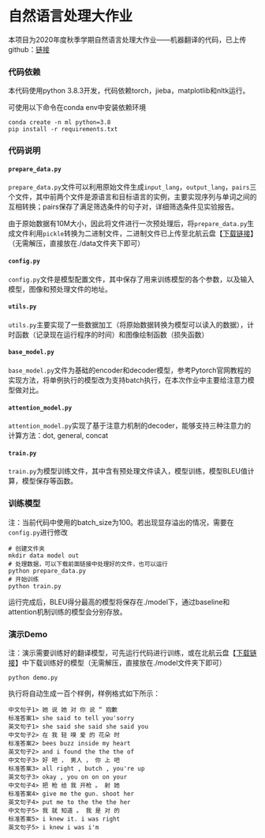 # 自然语言处理大作业

本项目为2020年度秋季学期自然语言处理大作业——机器翻译的代码，已上传github：[链接](https://github.com/Arthurizijar/machine-translation)

### 代码依赖

本代码使用python 3.8.3开发，代码依赖torch，jieba，matplotlib和nltk运行。

可使用以下命令在conda env中安装依赖环境

```
conda create -n ml python=3.8
pip install -r requirements.txt
```

### 代码说明

#### `prepare_data.py`

`prepare_data.py`文件可以利用原始文件生成`input_lang`，`output_lang`，`pairs`三个文件，其中前两个文件是源语言和目标语言的实例，主要实现序列与单词之间的互相转换；pairs保存了满足筛选条件的句子对，详细筛选条件见实验报告。

由于原始数据有10M大小，因此将文件进行一次预处理后，将`prepare_data.py`生成文件利用`pickle`转换为二进制文件，二进制文件已上传至北航云盘【[下载链接](https://bhpan.buaa.edu.cn:443/link/8844CA23421C1DA09CF61156AE571740)】（无需解压，直接放在./data文件夹下即可）

#### `config.py`

`config.py`文件是模型配置文件，其中保存了用来训练模型的各个参数，以及输入模型，图像和预处理文件的地址。

#### `utils.py`

`utils.py`主要实现了一些数据加工（将原始数据转换为模型可以读入的数据），计时函数（记录现在运行程序的时间）和图像绘制函数（损失函数）

#### `base_model.py`

`base_model.py`文件为基础的encoder和decoder模型，参考Pytorch官网教程的实现方法，将单例执行的模型改为支持batch执行，在本次作业中主要给注意力模型做对比。

#### `attention_model.py`

`attention_model.py`实现了基于注意力机制的decoder，能够支持三种注意力的计算方法：dot, general, concat

#### `train.py`

`train.py`为模型训练文件，其中含有预处理文件读入，模型训练，模型BLEU值计算，模型保存等函数。

### 训练模型

注：当前代码中使用的batch_size为100。若出现显存溢出的情况，需要在`config.py`进行修改

```
# 创建文件夹
mkdir data model out
# 处理数据，可以下载前面链接中处理好的文件，也可以运行
python prepare_data.py
# 开始训练
python train.py
```

运行完成后，BLEU得分最高的模型将保存在./model下，通过baseline和attention机制训练的模型会分别存放。

### 演示Demo

注：演示需要训练好的翻译模型，可先运行代码进行训练，或在北航云盘【[下载链接](https://bhpan.buaa.edu.cn:443/link/FD99747C89C2AE843EB7CD8AB60A6A58)】中下载训练好的模型（无需解压，直接放在./model文件夹下即可）

```
python demo.py
```

执行将自动生成一百个样例，样例格式如下所示：

```
中文句子1> 她 说 她 对 你 说 “ 抱歉
标准答案1> she said to tell you'sorry
英文句子1> she said she said she said you
中文句子2> 在 我 轻 嗅 爱 的 花朵 时
标准答案2> bees buzz inside my heart
英文句子2> and i found the the the of
中文句子3> 好 吧 ， 男人 ， 你 上 吧
标准答案3> all right , butch , you're up
英文句子3> okay , you on on on your
中文句子4> 把 枪 给 我 开枪 。 射 她
标准答案4> give me the gun. shoot her
英文句子4> put me to the the the her
中文句子5> 我 就 知道 。 我 是 对 的
标准答案5> i knew it. i was right
英文句子5> i knew i was i'm
```





